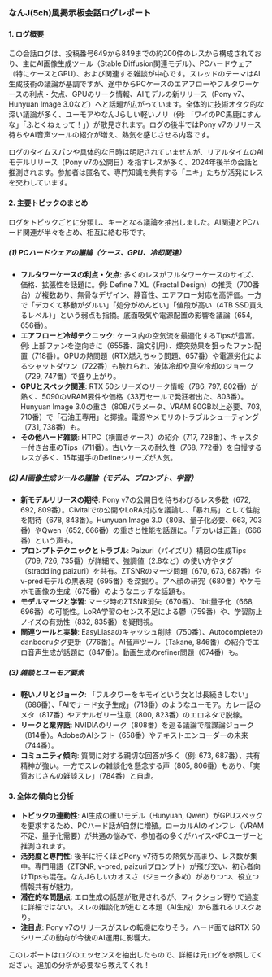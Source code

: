 ### なんJ(5ch)風掲示板会話ログレポート

#### 1. ログ概要
この会話ログは、投稿番号649から849までの約200件のレスから構成されており、主にAI画像生成ツール（Stable Diffusion関連モデル）、PCハードウェア（特にケースとGPU）、および関連する雑談が中心です。スレッドのテーマはAI生成技術の議論が基調ですが、途中からPCケースのエアフローやフルタワーケースの利点・欠点、GPUのリーク情報、AIモデルの新リリース（Pony v7、Hunyuan Image 3.0など）へと話題が広がっています。全体的に技術オタク的な深い議論が多く、ユーモアやなんJらしい軽いノリ（例: 「ワイのPC馬鹿にすんな」「ふとくねぇって！」）が散見されます。ログの後半ではPony v7のリリース待ちやAI音声ツールの紹介が増え、熱気を感じさせる内容です。

ログのタイムスパンや具体的な日時は明記されていませんが、リアルタイムのAIモデルリリース（Pony v7の公開日）を指すレスが多く、2024年後半の会話と推測されます。参加者は匿名で、専門知識を共有する「ニキ」たちが活発にレスを交わしています。

#### 2. 主要トピックのまとめ
ログをトピックごとに分類し、キーとなる議論を抽出しました。AI関連とPCハード関連が半々を占め、相互に絡む形です。

##### (1) PCハードウェアの議論（ケース、GPU、冷却関連）
- **フルタワーケースの利点・欠点**: 多くのレスがフルタワーケースのサイズ、価格、拡張性を話題に。例: Define 7 XL（Fractal Design）の推奨（700番台）が複数あり、無骨なデザイン、静音性、エアフロー対応を高評価。一方で「デカくて移動がダルい」「処分がめんどい」「値段が高い（4TB SSD買えるレベル）」という弱点も指摘。底面吸気や電源配置の影響を議論（654, 656番）。
- **エアフローと冷却テクニック**: ケース内の空気流を最適化するTipsが豊富。例: 上部ファンを逆向きに（655番、論文引用）、煙突効果を狙ったファン配置（718番）。GPUの熱問題（RTX燃えちゃう問題、657番）や電源劣化によるシャットダウン（722番）も触れられ、液体冷却や真空冷却のジョーク（729, 747番）で盛り上がり。
- **GPUとスペック関連**: RTX 50シリーズのリーク情報（786, 797, 802番）が熱く、5090のVRAM要件や価格（33万セールで発狂者出た、803番）。Hunyuan Image 3.0の重さ（80Bパラメータ、VRAM 80GB以上必要、703, 710番）で「石油王専用」と揶揄。電源やメモリのトラブルシューティング（731, 738番）も。
- **その他ハード雑談**: HTPC（横置きケース）の紹介（717, 728番）、キャスター付き台車のTips（711番）。古いケースの耐久性（768, 772番）を自慢するレスが多く、15年選手のDefineシリーズが人気。

##### (2) AI画像生成ツールの議論（モデル、プロンプト、学習）
- **新モデルリリースの期待**: Pony v7の公開日を待ちわびるレス多数（672, 692, 809番）。Civitaiでの公開やLoRA対応を議論し、「暴れ馬」として性能を期待（678, 843番）。Hunyuan Image 3.0（80B、量子化必要、663, 703番）やQwen（652, 666番）の重さと性能を話題に。「デカいは正義」（666番）という声も。
- **プロンプトテクニックとトラブル**: Paizuri（パイズリ）構図の生成Tips（709, 726, 735番）が詳細で、強調値（2.8など）の使い方やタグ（straddling paizuri）を共有。ZTSNRのマージ問題（670, 673, 687番）やv-predモデルの黒表現（695番）を深掘り。アヘ顔の研究（680番）やケモホモ画像の生成（675番）のようなニッチな話題も。
- **モデルマージと学習**: マージ時のZTSNR消失（670番）、1bit量子化（668, 696番）の可能性。LoRA学習のセンス不足による鬱（759番）や、学習防止ノイズの有効性（832, 835番）を疑問視。
- **関連ツールと実験**: EasyLlasaのキャッシュ削除（750番）、Autocompleteのdanbooruタグ更新（776番）。AI音声ツール（Takane, 846番）の紹介でエロ音声生成が話題に（847番）。動画生成のrefiner問題（674番）も。

##### (3) 雑談とユーモア要素
- **軽いノリとジョーク**: 「フルタワーをキモイという女とは長続きしない」（686番）、「AIでナード女子生成」（713番）のようなユーモア。カレー話のメタ（817番）やアナルゼリー注意（800, 823番）のエロネタで脱線。
- **リークと業界話**: NVIDIAのリーク（808番）を巡る議論で陰謀論ジョーク（814番）。AdobeのAIシフト（658番）やテキストエンコーダーの未来（744番）。
- **コミュニティ傾向**: 質問に対する親切な回答が多く（例: 673, 687番）、共有精神が強い。一方でスレの雑談化を懸念する声（805, 806番）もあり、「実質おじさんの雑談スレ」（784番）と自虐。

#### 3. 全体の傾向と分析
- **トピックの連動性**: AI生成の重いモデル（Hunyuan, Qwen）がGPUスペックを要求するため、PCハード話が自然に増殖。ローカルAIのインフレ（VRAM不足、量子化需要）が共通の悩みで、参加者の多くがハイスペPCユーザーと推測されます。
- **活発度と専門性**: 後半に行くほどPony v7待ちの熱気が高まり、レス数が集中。専門用語（ZTSNR, v-pred, paizuriプロンプト）が飛び交い、初心者向けTipsも混在。なんJらしいカオスさ（ジョーク多め）がありつつ、役立つ情報共有が魅力。
- **潜在的な問題点**: エロ生成の話題が散見されるが、フィクション寄りで過度に詳細ではない。スレの雑談化が進むと本題（AI生成）から離れるリスクあり。
- **注目点**: Pony v7のリリースがスレの転機になりそう。ハード面ではRTX 50シリーズの動向が今後のAI運用に影響大。

このレポートはログのエッセンスを抽出したもので、詳細は元ログを参照してください。追加の分析が必要なら教えてくれ！